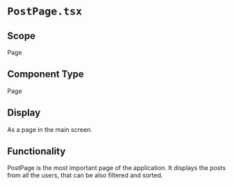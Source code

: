 # `PostPage.tsx`

## Scope

Page

## Component Type

Page

## Display

As a page in the main screen.

## Functionality

PostPage is the most important page of the application.
It displays the posts from all the users, that can be also filtered and sorted.
